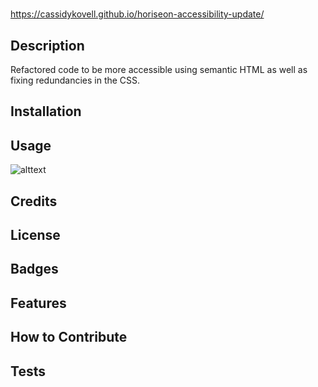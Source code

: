 # <horiseon-accessibility-update>

https://cassidykovell.github.io/horiseon-accessibility-update/

## Description

Refactored code to be more accessible using semantic HTML as well as fixing redundancies in the CSS.

## Installation

## Usage

![alttext](assets/images/update-screenshot.png)

## Credits

## License

## Badges

## Features

## How to Contribute

## Tests
